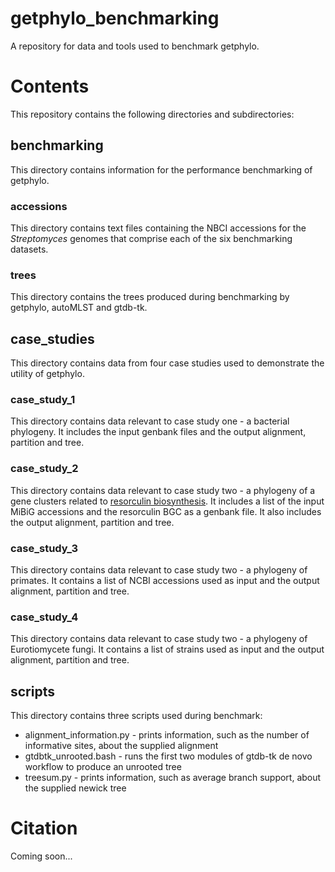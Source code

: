 # getphylo_benchmarking
A repository for data and tools used to benchmark getphylo.

# Contents
This repository contains the following directories and subdirectories:

## benchmarking
This directory contains information for the performance benchmarking of getphylo.
### accessions
This directory contains text files containing the NBCI accessions for the *Streptomyces* genomes that comprise each of the six benchmarking datasets.
### trees
This directory contains the trees produced during benchmarking by getphylo, autoMLST and gtdb-tk.

## case_studies
This directory contains data from four case studies used to demonstrate the utility of getphylo.
### case_study_1
This directory contains data relevant to case study one - a bacterial phylogeny. It includes the input genbank files and the output alignment, partition and tree.
### case_study_2
This directory contains data relevant to case study two - a phylogeny of a gene clusters related to [resorculin biosynthesis](https://pubmed.ncbi.nlm.nih.gov/36876905/). It includes a list of the input MiBiG accessions and the resorculin BGC as a genbank file. It also includes the output alignment, partition and tree.
### case_study_3
This directory contains data relevant to case study two - a phylogeny of primates. It contains a list of NCBI accessions used as input and the output alignment, partition and tree.
### case_study_4
This directory contains data relevant to case study two - a phylogeny of Eurotiomycete fungi. It contains a list of strains used as input and the output alignment, partition and tree.

## scripts
This directory contains three scripts used during benchmark:
- alignment_information.py - prints information, such as the number of informative sites, about the supplied alignment
- gtdbtk_unrooted.bash - runs the first two modules of gtdb-tk de novo workflow to produce an unrooted tree
- treesum.py - prints information, such as average branch support, about the supplied newick tree

# Citation
Coming soon...
